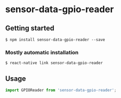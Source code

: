 # sensor-data-gpio-reader

## Getting started

`$ npm install sensor-data-gpio-reader --save`

### Mostly automatic installation

`$ react-native link sensor-data-gpio-reader`

## Usage

```javascript
import GPIOReader from 'sensor-data-gpio-reader';
```
